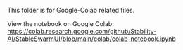 This folder is for Google-Colab related files.

View the notebook on Google Colab: https://colab.research.google.com/github/Stability-AI/StableSwarmUI/blob/main/colab/colab-notebook.ipynb
